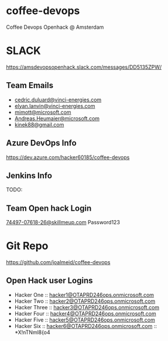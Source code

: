 # coffee-devops
Coffee Devops Openhack @ Amsterdam

# SLACK
https://amsdevopsopenhack.slack.com/messages/DD5135ZPW/

## Team Emails
 - cedric.duluard@vinci-energies.com
 - elyan.lanvin@vinci-energies.com
 - mimott@microsoft.com
 - Andreas.Heumaier@microsoft.com
 - kinek88@gmail.com

## Azure DevOps Info
https://dev.azure.com/hacker60185/coffee-devops

## Jenkins Info
TODO:

## Team Open hack Login
74497-07618-26@skillmeup.com
Password123

# Git Repo
https://github.com/joalmeid/coffee-devops

## Open Hack user Logins
 - Hacker One :: hacker1@OTAPRD246ops.onmicrosoft.com
 - Hacker Two :: hacker2@OTAPRD246ops.onmicrosoft.com
 - Hacker Three :: hacker3@OTAPRD246ops.onmicrosoft.com
 - Hacker Four :: hacker4@OTAPRD246ops.onmicrosoft.com
 - Hacker Five :: hacker5@OTAPRD246ops.onmicrosoft.com
 - Hacker Six :: hacker6@OTAPRD246ops.onmicrosoft.com :: *X!nTNml8{o4
